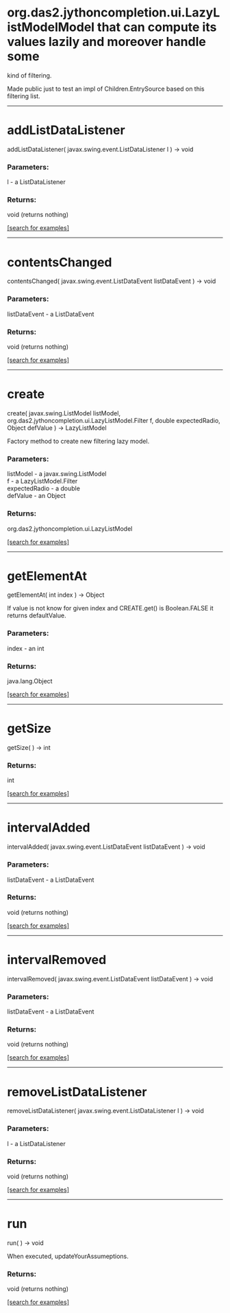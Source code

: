 # org.das2.jythoncompletion.ui.LazyListModelModel that can compute its values lazily and moreover handle some
 kind of filtering.

 Made public just to test an impl of Children.EntrySource based on this
 filtering list.
***
<a name="addListDataListener"></a>
# addListDataListener
addListDataListener( javax.swing.event.ListDataListener l ) &rarr; void



### Parameters:
l - a ListDataListener

### Returns:
void (returns nothing)


<a href="https://github.com/autoplot/dev/search?q=addListDataListener&unscoped_q=addListDataListener">[search for examples]</a>

***
<a name="contentsChanged"></a>
# contentsChanged
contentsChanged( javax.swing.event.ListDataEvent listDataEvent ) &rarr; void



### Parameters:
listDataEvent - a ListDataEvent

### Returns:
void (returns nothing)


<a href="https://github.com/autoplot/dev/search?q=contentsChanged&unscoped_q=contentsChanged">[search for examples]</a>

***
<a name="create"></a>
# create
create( javax.swing.ListModel listModel, org.das2.jythoncompletion.ui.LazyListModel.Filter f, double expectedRadio, Object defValue ) &rarr; LazyListModel

Factory method to create new filtering lazy model.

### Parameters:
listModel - a javax.swing.ListModel
<br>f - a LazyListModel.Filter
<br>expectedRadio - a double
<br>defValue - an Object

### Returns:
org.das2.jythoncompletion.ui.LazyListModel


<a href="https://github.com/autoplot/dev/search?q=create&unscoped_q=create">[search for examples]</a>

***
<a name="getElementAt"></a>
# getElementAt
getElementAt( int index ) &rarr; Object

If value is not know for given index and CREATE.get() is Boolean.FALSE it returns defaultValue.

### Parameters:
index - an int

### Returns:
java.lang.Object


<a href="https://github.com/autoplot/dev/search?q=getElementAt&unscoped_q=getElementAt">[search for examples]</a>

***
<a name="getSize"></a>
# getSize
getSize(  ) &rarr; int



### Returns:
int


<a href="https://github.com/autoplot/dev/search?q=getSize&unscoped_q=getSize">[search for examples]</a>

***
<a name="intervalAdded"></a>
# intervalAdded
intervalAdded( javax.swing.event.ListDataEvent listDataEvent ) &rarr; void



### Parameters:
listDataEvent - a ListDataEvent

### Returns:
void (returns nothing)


<a href="https://github.com/autoplot/dev/search?q=intervalAdded&unscoped_q=intervalAdded">[search for examples]</a>

***
<a name="intervalRemoved"></a>
# intervalRemoved
intervalRemoved( javax.swing.event.ListDataEvent listDataEvent ) &rarr; void



### Parameters:
listDataEvent - a ListDataEvent

### Returns:
void (returns nothing)


<a href="https://github.com/autoplot/dev/search?q=intervalRemoved&unscoped_q=intervalRemoved">[search for examples]</a>

***
<a name="removeListDataListener"></a>
# removeListDataListener
removeListDataListener( javax.swing.event.ListDataListener l ) &rarr; void



### Parameters:
l - a ListDataListener

### Returns:
void (returns nothing)


<a href="https://github.com/autoplot/dev/search?q=removeListDataListener&unscoped_q=removeListDataListener">[search for examples]</a>

***
<a name="run"></a>
# run
run(  ) &rarr; void

When executed, updateYourAssumeptions.

### Returns:
void (returns nothing)


<a href="https://github.com/autoplot/dev/search?q=run&unscoped_q=run">[search for examples]</a>

